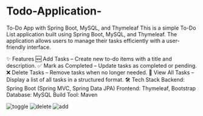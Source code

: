 # Todo-Application-
To-Do App with Spring Boot, MySQL, and Thymeleaf
This is a simple To-Do List application built using Spring Boot, MySQL, and Thymeleaf. The application allows users to manage their tasks efficiently with a user-friendly interface.

✨ Features
🆕 Add Tasks – Create new to-do items with a title and description.
✅ Mark as Completed – Update tasks as completed or pending.
❌ Delete Tasks – Remove tasks when no longer needed.
📄 View All Tasks – Display a list of all tasks in a structured format.
🛠 Tech Stack
Backend: Spring Boot (Spring MVC, Spring Data JPA)
Frontend: Thymeleaf, Bootstrap
Database: MySQL
Build Tool: Maven


![toggle](https://github.com/user-attachments/assets/33274c97-e39d-4360-87a0-a5120e62fe54)
![delete](https://github.com/user-attachments/assets/c3869975-a364-4da9-87d9-b6b56b423ff0)
![add](https://github.com/user-attachments/assets/3776ff0c-cd39-4aab-8592-3c7a1aab9527)
